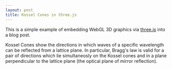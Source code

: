 ```yaml
---
layout: post
title: Kossel Cones in three.js
---
```


This is a simple example of embedding WebGL 3D graphics via [three.js](https://github.com/mrdoob/three.js/) into a blog post. 



<!--
<div id='canvas-holder' style="position:relative; width: 100%;" onmouseover="document.body.style.overflow='hidden';" onmouseout="document.body.style.overflow='auto';" >
  <div id="dat-gui-holder" style="position: absolute; top: 0em; right: 0em;z-index: 1;" ></div>
</div>
-->

<div id='canvas-holder' style="position:relative; width: 100%;" onmouseover="document.body.style.overflow='hidden';" onmouseout="document.body.style.overflow='auto';" >
    <div id="dat-gui-holder" style="position: absolute; top: 0em; right: 0em;z-index: 1;" ></div>
    <canvas width="600" height="400" id="cnvs1" style="background-color:white" onmouseover="document.body.style.overflow='hidden';" onmouseout="document.body.style.overflow='auto';"  ></canvas> 
</div>



<!--Load three.js-->
<script src="/public/js/three.js"></script>
<script src="/public/js/dat.gui.min.js"></script>
<script src="/public/js/OBJLoader.js"></script>
<script src="/public/js/SubdivisionModifier.js"></script>  
<script src="/public/js/OrbitControls.js"></script>  
<script src="/public/js/Stats.js"></script>  


<script src="/public/js/Detector.js"></script>
<script src="/public/js/THREEx.KeyboardState.js"></script>
<script src="/public/js/THREEx.FullScreen.js"></script>
<script src="/public/js/THREEx.WindowResize.js"></script>
<script src="/public/js/ThreeCSG.js"></script>


<script src="/public/js/kossel.js"></script>

Kossel Cones show the directions in which waves of a specific wavelength can be reflected from a lattice plane.
In particular, Bragg's law is valid for a pair of directions which lie simultaneosly on the Kossel cones and in a plane perpendicular to the
lattice plane (the optical plane of mirror reflection).

   






